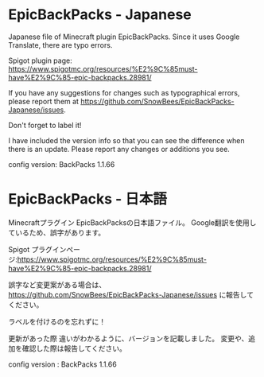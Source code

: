 # EpicBackPacks - Japanese
Japanese file of Minecraft plugin EpicBackPacks. Since it uses Google Translate, there are typo errors.

Spigot plugin page: https://www.spigotmc.org/resources/%E2%9C%85must-have%E2%9C%85-epic-backpacks.28981/

If you have any suggestions for changes such as typographical errors, please report them at https://github.com/SnowBees/EpicBackPacks-Japanese/issues.

Don't forget to label it!

I have included the version info so that you can see the difference when there is an update.
Please report any changes or additions you see.

config version: BackPacks 1.1.66

# EpicBackPacks - 日本語
Minecraftプラグイン EpicBackPacksの日本語ファイル。 Google翻訳を使用しているため、誤字があります。

Spigot プラグインページ:https://www.spigotmc.org/resources/%E2%9C%85must-have%E2%9C%85-epic-backpacks.28981/

誤字など変更案がある場合は、https://github.com/SnowBees/EpicBackPacks-Japanese/issues に報告してください。

ラベルを付けるのを忘れずに！

更新があった際 違いがわかるように、バージョンを記載しました。
変更や、追加を確認した際は報告してください。

config version : BackPacks 1.1.66
